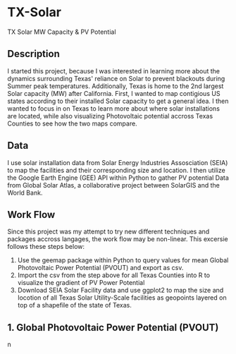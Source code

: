 # TX-Solar
TX Solar MW Capacity &amp; PV Potential

## Description
I started this project, because I was interested in learning more about the dynamics surrounding Texas' reliance on Solar to prevent blackouts during Summer peak temperatures. Additionally, Texas is home to the 2nd largest Solar capacity (MW) after California. First, I wanted to map contigious US states according to their installed Solar capacity to get a general idea. I then wanted to focus in on Texas to learn more about where solar installations are located, while also visualizing Photovoltaic potential accross Texas Counties to see how the two maps compare.

## Data
I use solar installation data from Solar Energy Industries Assosciation (SEIA) to map the facilities and their corresponding size and location. I then utilize the Google Earth Engine (GEE) API within Python to gather PV potential Data from Global Solar Atlas, a collaborative project between SolarGIS and the World Bank. 

## Work Flow
Since this project was my attempt to try new different techniques and packages accross langages, the work flow may be non-linear. This excersie follows these steps below:

1. Use the geemap package within Python to query values for mean Global Photovoltaic Power Potential (PVOUT) and export as csv.
2. Import the csv from the step above for all Texas Counties into R to visualize the gradient of PV Power Potential
3. Download SEIA Solar Facility data and use ggplot2 to map the size and locotion of all Texas Solar Utility-Scale facilities as geopoints layered on top of a shapefile of the state of Texas.

## 1. Global Photovoltaic Power Potential (PVOUT)
n

